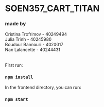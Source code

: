 # SOEN357_CART_TITAN

### made by 
Cristina Trofrimov - 40249494 </br>
Julia Trinh - 40245980 </br>
Boudour Bannouri - 4020017 </br>
Nao Lalancette - 40244431 </br> </br> </br>
First run:

### `npm install`

In the frontend directory, you can run:

### `npm start`
